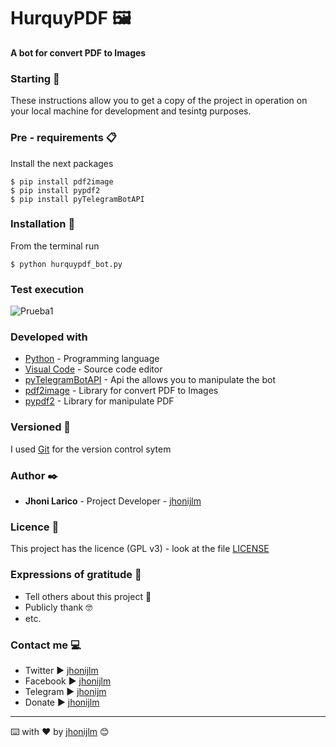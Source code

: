 # __HurquyPDF__ 🖼

__A bot for convert PDF to Images__

### __Starting__ 🚀

These instructions allow you to get a copy of the project in operation on your local machine for development and tesintg purposes.


### __Pre - requirements__ 📋

Install the next packages

```
$ pip install pdf2image
$ pip install pypdf2
$ pip install pyTelegramBotAPI
```

### __Installation__ 🔧

From the terminal run

```
$ python hurquypdf_bot.py
```

### __Test execution__

![Prueba1](https://user-images.githubusercontent.com/29264001/54874261-89555100-4db5-11e9-909c-023d18279bcb.png)


### __Developed with__

* [Python](https://python.org/) - Programming language
* [Visual Code](https://code.visualstudio.com/) - Source code editor
* [pyTelegramBotAPI](https://github.com/eternnoir/pyTelegramBotAPI) - Api the allows you to manipulate the bot
* [pdf2image](https://github.com/Belval/pdf2image) - Library for convert PDF to Images
* [pypdf2](https://github.com/mstamy2/PyPDF2) - Library for manipulate PDF 

### __Versioned__ 📌

I used [Git](https://git-scm.com//) for the version control sytem

### __Author__ ✒️

* **Jhoni Larico** - Project Developer - [jhonijlm](https://github.com/jhonijlm)

### __Licence__ 📄

This project has the licence (GPL v3) - look at the file [LICENSE](https://github.com/jhonijlm/HurquyPDF_Bot/blob/master/LICENCE)

### __Expressions of gratitude__ 🎁

* Tell others about this project 📢
* Publicly thank 🤓
* etc.

### __Contact me__ 💻

* Twitter ▶ [jhonijlm](https://twitter.com/jhonijlm)
* Facebook ▶ [jhonijlm](https://www.facebook.com/jhonijlm/)
* Telegram ▶ [jhonijm](https://t.me/jhonijlm)
* Donate ▶ [jhonijlm](https://www.paypal.me/jhonijlm)

---
⌨️ with ❤️ by [jhonijlm](https://github.com/jhonijlm) 😊
